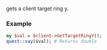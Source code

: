 gets a client target ring y.
### Example

```perl
my $val = $client->GetTargetRingY();
quest::say($val); # Returns double
```